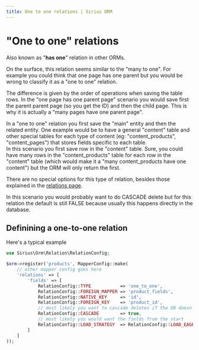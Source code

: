 ```yaml
---
title: One to one relations | Sirius ORM
---
```


# "One to one" relations

Also known as "__has one__" relation in other ORMs. 

On the surface, this relation seems similar to the "many to one". For example you could think that one page has one parent but you would be wrong to classify it as a "one to one" relation.

The difference is given by the order of operations when saving the table rows. In the "one page has one parent page" scenario you would save first the parent parent page (so you get the ID) and then the child page. This is why it is actually a "many pages have one parent page".
 
In a "one to one" relation you first save the "main" entity and then the related entity. One example would be to have a general "content" table and other special tables for each type of content (eg: "content_products", "content_pages") that stores
 fields specific to each table.  
In this scenario you first save row in the "content" table. Sure, you could have many rows in the "content_products" table for each row in the "content" table (which would make it a "many content_products have one content") but the ORM will only
 return the first.

There are no special options for this type of relation, besides those explained in the [relations page](relations.html). 

In this scenario you would probably want to do CASCADE delete but for this relation the default is still FALSE because usually this happens directly in the database.


## Definining a one-to-one relation

Here's a typical example

```php
use Sirius\Orm\Relation\RelationConfig;

$orm->register('products', MapperConfig::make(
    // other mapper config goes here
    'relations' => [
        'fields' => [
            RelationConfig::TYPE           => 'one_to_one',
            RelationConfig::FOREIGN_MAPPER => 'product_fields',
            RelationConfig::NATIVE_KEY     => 'id',
            RelationConfig::FOREIGN_KEY    => 'product_id',
            // most likely you want to cascade deletes if the DB doesn't
            RelationConfig::CASCADE        => true,
            // most likely you would want the fields from the start
            RelationConfig::LOAD_STRATEGY  => RelationConfig::LOAD_EAGER
        ]       
    ]
));
```  